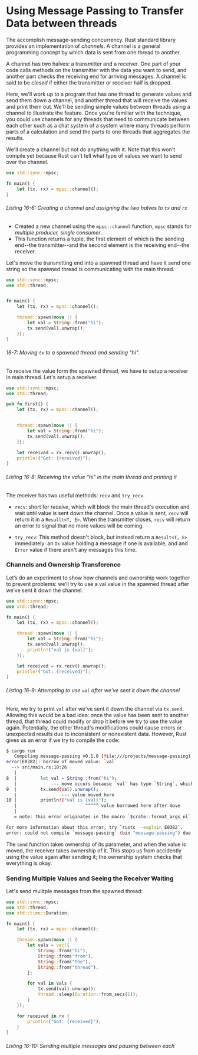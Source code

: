 # Using Message Passing to Transfer Data between threads

The accomplish message-sending concurrency. Rust standard library provides an implementation of *channels*. A channel is a general programming concept by which data is sent from one thread to another.

A channel has two halves: a transmitter and a receiver. One part of your code calls methods on the transmitter with the data you want to send, and another part checks the receiving end for arriving messages. A channel is said to be *closed* if either the transmitter or receiver half is dropped.

Here, we'll work up to a program that has one thread to generate values and send them down a channel, and another thread  that will receive the values and print them out. We'll be sending simple values between threads using a channel to illustrate the feature. Once you're familiar with the technique, you could use channels for any threads that need to communicate between each other such as a chat system of a system where many threads perform parts of a calculation and send the parts to one threads that aggregates the results.

We'll create a channel but not do anything with it. Note that this won't compile yet because Rust can't tell what type of values we want to send over the channel.

```rs
use std::sync::mpsc;

fn main() {
    let (tx, rx) = mpsc::channel();
}
```

###### Listing 16-6: Creating a channel and assigning the two halves to `tx` and `rx`

- Created a new channel using the `mpsc::channel` function, `mpsc` stands for *multiple producer, single consumer*. 
- This function returns a tuple, the first element of which is the sending end--the transmitter--and the second element is the receiving end--the receiver.

Let's move the transmitting end into a spawned thread and have it send one string so the spawned thread is communicating with the main thread.

```rs
use std::sync::mpsc;
use std::thread;


fn main() {
    let (tx, rx) = mpsc::channel();

    thread::spawn(move || {
        let val = String::from("hi");
        tx.send(val).unwrap();
    });
}
```

###### 16-7: Moving `tx` to a spawned thread and sending "hi".

To receive the value form the spawned thread, we have to setup a receiver in main thread. Let's setup a receiver.

```rs
use std::sync::mpsc;
use std::thread;

pub fn first() {
    let (tx, rx) = mpsc::channel();


    thread::spawn(move || {
        let val = String::from("hi");
        tx.send(val).unwrap();
    });

    let received = rx.recv().unwrap();
    println!("Got: {received}");
}
```
###### Listing 16-8: Receiving the value “hi” in the main thread and printing it

The receiver has two useful methods: `recv` and `try_recv`.

- `recv`: short for *receive*, which will block the main thread's execution and wait until value is sent down the channel. Once a value is sent, `recv` will return it in a `Resullt<T, E>`. When the transmitter closes, `recv` will return an error to signal that no more values will be coming.

- `try_recv`: This method doesn't block, but instead return a `Result<T, E>` immediately: an `Ok` value holding a message if one is available, and and `Error` value if there aren't any messages this time.

### Channels and Ownership Transference

Let’s do an experiment to show how channels and ownership work together to prevent problems: we’ll try to use a val value in the spawned thread after we’ve sent it down the channel.

```rs
use std::sync::mpsc;
use std::thread;

fn main() {
    let (tx, rx) = mpsc::channel();

    thread::spawn(move || {
        let val = String::from("hi");
        tx.send(val).unwrap();
        println!("val is {val}");
    });

    let received = rx.recv().unwrap();
    println!("Got: {received}");
}
```

###### Listing 16-9: Attempting to use `val` after we've sent it down the channel

Here, we try to print `val` after we've sent it down the channel via `tx.send`. Allowing this would be a bad idea: once the value has been sent to another thread, that thread could modify or drop it before we try to use the value again. Potentially, the other thread's modifications could cause errors or unexpected results due to inconsistent or nonexistent data. However, Rust gives us an error if we try to compile the code:

```bash
$ cargo run
   Compiling message-passing v0.1.0 (file:///projects/message-passing)
error[E0382]: borrow of moved value: `val`
  --> src/main.rs:10:26
   |
8  |         let val = String::from("hi");
   |             --- move occurs because `val` has type `String`, which does not implement the `Copy` trait
9  |         tx.send(val).unwrap();
   |                 --- value moved here
10 |         println!("val is {val}");
   |                          ^^^^^ value borrowed here after move
   |
   = note: this error originates in the macro `$crate::format_args_nl` which comes from the expansion of the macro `println` (in Nightly builds, run with -Z macro-backtrace for more info)

For more information about this error, try `rustc --explain E0382`.
error: could not compile `message-passing` (bin "message-passing") due to 1 previous error

```

The `send` function takes ownership of its parameter, and when the value is moved, the receiver takes ownership of it. This stops us from accidently using the value again after sending it; the ownership system checks that everything is okay.


### Sending Multiple Values and Seeing the Receiver Waiting

Let's send mulitple messages from the spawned thread:


```rs
use std::sync::mpsc;
use std::thread;
use std::time::Duration;

fn main() {
    let (tx, rx) = mpsc::channel();

    thread::spawn(move || {
        let vals = vec![
            String::from("hi"),
            String::from("from"),
            String::from("the"),
            String::from("thread"),
        ];

        for val in vals {
            tx.send(val).unwrap();
            thread::sleep(Duration::from_secs(1));
        }
    });

    for received in rx {
        println!("Got: {received}");
    }
}
```

###### Listing 16-10: Sending multiple messages and pausing between each